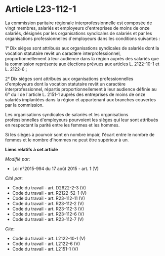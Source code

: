 # Article L23-112-1

La commission paritaire régionale interprofessionnelle est composée de vingt membres, salariés et employeurs d'entreprises de
moins de onze salariés, désignés par les organisations syndicales de salariés et par les organisations professionnelles
d'employeurs dans les conditions suivantes :

1° Dix sièges sont attribués aux organisations syndicales de salariés dont la vocation statutaire revêt un caractère
interprofessionnel, proportionnellement à leur audience dans la région auprès des salariés que la commission représente aux
élections prévues aux articles L. 2122-10-1 et L. 2122-6 ;

2° Dix sièges sont attribués aux organisations professionnelles d'employeurs dont la vocation statutaire revêt un caractère
interprofessionnel, répartis proportionnellement à leur audience définie au 6° du I de l'article L. 2151-1 auprès des
entreprises de moins de onze salariés implantées dans la région et appartenant aux branches couvertes par la commission.

Les organisations syndicales de salariés et les organisations professionnelles d'employeurs pourvoient les sièges qui leur
sont attribués en respectant la parité entre les femmes et les hommes.

Si les sièges à pourvoir sont en nombre impair, l'écart entre le nombre de femmes et le nombre d'hommes ne peut être
supérieur à un.

**Liens relatifs à cet article**

_Modifié par_:

  - Loi n°2015-994 du 17 août 2015 - art. 1 (V)

_Cité par_:

  - Code du travail - art.  D2622-2-3 (V)
  - Code du travail - art. R2122-52-1 (V)
  - Code du travail - art. R23-112-11 (V)
  - Code du travail - art. R23-112-2 (V)
  - Code du travail - art. R23-112-3 (V)
  - Code du travail - art. R23-112-6 (V)
  - Code du travail - art. R23-112-7 (V)

_Cite_:

  - Code du travail - art. L2122-10-1 (V)
  - Code du travail - art. L2122-6 (V)
  - Code du travail - art. L2151-1 (V)
